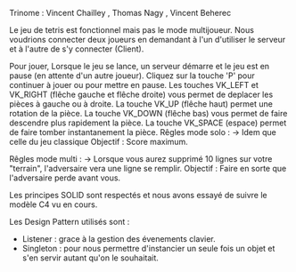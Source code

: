 Trinome : Vincent Chailley , Thomas Nagy , Vincent Beherec

Le jeu de tetris est fonctionnel mais pas le mode multijoueur. 
Nous voudrions connecter deux joueurs en demandant à l'un d'utiliser le serveur et à l'autre de s'y connecter (Client).

Pour jouer,
Lorsque le jeu se lance, un serveur démarre et le jeu est en pause (en attente d'un autre joueur).
Cliquez sur la touche 'P' pour continuer à jouer ou pour mettre en pause.
Les touches VK_LEFT et VK_RIGHT (flêche gauche et flêche droite) vous permet de deplacer les pièces à gauche ou à droite.
La touche VK_UP (flêche haut) permet une rotation de la pièce.
La touche VK_DOWN (flêche bas) vous permet de faire descendre plus rapidement la pièce.
La touche VK_SPACE (espace) permet de faire tomber instantanement la pièce.
Rêgles mode solo :
-> Idem que celle du jeu classique
Objectif : Score maximum.

Rêgles mode multi :
-> Lorsque vous aurez supprimé 10 lignes sur votre "terrain", l'adversaire vera une ligne se remplir.
Objectif : Faire en sorte que l'adversaire perde avant vous.

Les principes SOLID sont respectés et nous avons essayé de suivre le modèle C4 vu en cours.

Les Design Pattern utilisés sont :
- Listener : grace à la gestion des évenements clavier.
- Singleton : pour nous permettre d'instancier un seule fois un objet et s'en servir autant qu'on le souhaitait.



